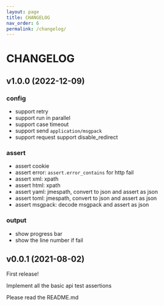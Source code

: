 ```yaml
---
layout: page
title: CHANGELOG
nav_order: 6
permalink: /changelog/
---
```


# CHANGELOG

## v1.0.0 (2022-12-09)

### config

- support retry
- support run in parallel
- support case timeout
- support send `application/msgpack`
- support request support disable_redirect

### assert

- assert cookie
- assert error: `assert.error_contains` for http fail
- assert xml: xpath
- assert html: xpath
- assert yaml: jmespath, convert to json and assert as json
- assert toml: jmespath, convert to json and assert as json
- assert msgpack: decode msgpack and assert as json

### output

- show progress bar
- show the line number if fail


## v0.0.1 (2021-08-02)

First release!

Implement all the basic api test assertions

Please read the README.md

